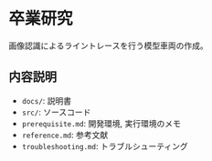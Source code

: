 # 卒業研究

画像認識によるライントレースを行う模型車両の作成。

## 内容説明

- `docs/`: 説明書
- `src/`: ソースコード
- `prerequisite.md`: 開発環境, 実行環境のメモ
- `reference.md`: 参考文献
- `troubleshooting.md`: トラブルシューティング
